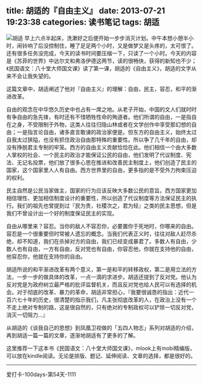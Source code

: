 title: 胡适的『自由主义』
date: 2013-07-21 19:23:38
categories: 读书笔记
tags: 胡适
---
![胡适](/img/hushi.jpg)
早上六点半起床，洗漱好之后便开始一步步消灭计划。中午本想小憩半小时，闹铃响了后没控制住，睡了足足两个小时，又是做梦又是头疼的，太可恨了。还有很多任务没完成，今天的读书时间要压缩一下，只读了一个小时。今天的内容是《苏菲的世界》中达尔文和弗洛伊德这两节，读的很畅快，获得的新知也不少；《民国语文：八十堂大师国文课》读了第一课，胡适的《自由主义》，胡适的文字从来不会让我失望的。

<!--more-->

这篇文章中，胡适阐述了他对『自由主义』的理解：自由，民主，容忍，和平的渐进改革。

自由的观念在中华悠久历史中也占有一席之地。从老子开始，中国的文人们就时时有争自由的急先锋，有时还有不惜牺牲性命的殉道者。他们所谓的自由，一是指自在之身，不受限制于外物，这类人往往归隐山林或者在文学创作中享受那幻想的自由；一是指言论自由，诸多直言敢谏的政治家便是。但东方的自由主义，始终太过自我太过狭隘，也没有抓住政治自由那特殊的重要性。所以争了几千年的自由，却没有挣脱君主专制的牢笼。西方的自由主义贡献恰恰在此。他们相信一个由大多数人掌权的社会、一个民主的政治才能保证公民的自由，他们发明了代议制度、宪法、无记名投票，他们放了很多心思在推进和改善民主制度上，他们创造了民主的国家，这个国家里人人有自由。西方世界里的自由，更多指的是不受外力拘束压迫的权利。

民主自然是公民当家做主，国家的行为应该反映大多数公民的意旨。西方国家更加相信理性、更加相信制度设计的重要性，所以创造了代议制度等方法保证民主的执行。我们的祖先也曾提到过『民为贵，社稷次之，君为轻』之类的民主思想，但是我们不曾设计出一个好的制度保证民主的实现。

自由从哪里来？容忍。当你的敌人不容忍你，必要置你于死地时，你哪来的自由。容忍是一个很重要但时常被人遗忘的概念。当我们代表正义时，往往对敌人赶尽杀绝，却不知道，我们在杀掉对方的自由，我们已经变成暴君了。多数人有自由，少数人也有自由，一方有自由，反对党也有自由，你容忍他，你就在支持他的自由，他容忍你，他就在支持你的自由。

胡适所说的和平渐进改革有两个意义，第一是和平的转移政权，第二是用立法的方法，一步一步的做具体的改革，一点一滴的求进步。胡适还提到了反对党。他认为反对党是为政府树立最严格的批评监督机关，而且反对党也给人民可以有选择的机会。对于彻底的改革、暴力的革命，胡适非常担心，『我要很诚恳的指出：近代一百六七十年的历史，很清楚的指示我们，凡主张彻底改革的人，在政治上没有一个不走上绝对专制的路，这是很自然的，只有绝对的专制政权可以铲除一切反对党，消灭一切阻力...』

从胡适的《谈我自己的思想》到凤凰卫视做的「五四人物志」系列对胡适的介绍，再到胡适一篇一篇的文章，逐渐地胡适有了更多的了解。

这里推荐一下这本书《民国语文：八十堂大师国文课》，mlook上有mobi精编版，可以放在kindle阅读。无论是排版、题记、延伸阅读、文章的选择，都是很好的。

---
爱打卡-100days-第54天-1111